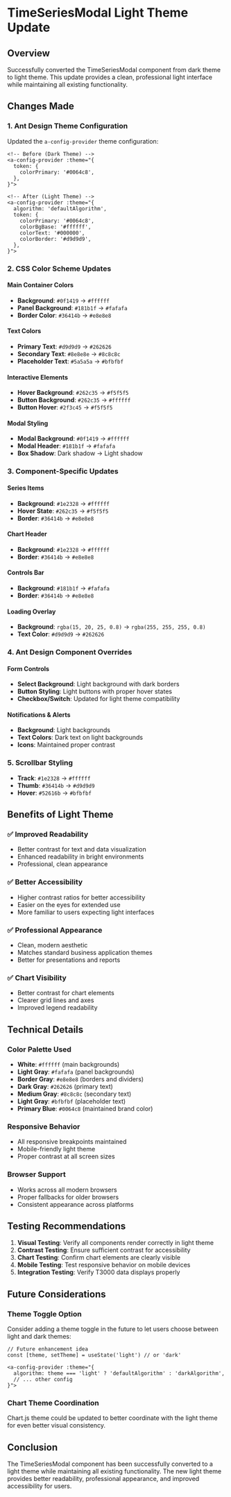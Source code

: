 # TimeSeriesModal Light Theme Update

## Overview
Successfully converted the TimeSeriesModal component from dark theme to light theme. This update provides a clean, professional light interface while maintaining all existing functionality.

## Changes Made

### 1. Ant Design Theme Configuration
Updated the `a-config-provider` theme configuration:

```vue
<!-- Before (Dark Theme) -->
<a-config-provider :theme="{
  token: {
    colorPrimary: '#0064c8',
  },
}">

<!-- After (Light Theme) -->
<a-config-provider :theme="{
  algorithm: 'defaultAlgorithm',
  token: {
    colorPrimary: '#0064c8',
    colorBgBase: '#ffffff',
    colorText: '#000000',
    colorBorder: '#d9d9d9',
  },
}">
```

### 2. CSS Color Scheme Updates

#### Main Container Colors
- **Background**: `#0f1419` → `#ffffff`
- **Panel Background**: `#181b1f` → `#fafafa`
- **Border Color**: `#36414b` → `#e8e8e8`

#### Text Colors
- **Primary Text**: `#d9d9d9` → `#262626`
- **Secondary Text**: `#8e8e8e` → `#8c8c8c`
- **Placeholder Text**: `#5a5a5a` → `#bfbfbf`

#### Interactive Elements
- **Hover Background**: `#262c35` → `#f5f5f5`
- **Button Background**: `#262c35` → `#ffffff`
- **Button Hover**: `#2f3c45` → `#f5f5f5`

#### Modal Styling
- **Modal Background**: `#0f1419` → `#ffffff`
- **Modal Header**: `#181b1f` → `#fafafa`
- **Box Shadow**: Dark shadow → Light shadow

### 3. Component-Specific Updates

#### Series Items
- **Background**: `#1e2328` → `#ffffff`
- **Hover State**: `#262c35` → `#f5f5f5`
- **Border**: `#36414b` → `#e8e8e8`

#### Chart Header
- **Background**: `#1e2328` → `#ffffff`
- **Border**: `#36414b` → `#e8e8e8`

#### Controls Bar
- **Background**: `#181b1f` → `#fafafa`
- **Border**: `#36414b` → `#e8e8e8`

#### Loading Overlay
- **Background**: `rgba(15, 20, 25, 0.8)` → `rgba(255, 255, 255, 0.8)`
- **Text Color**: `#d9d9d9` → `#262626`

### 4. Ant Design Component Overrides

#### Form Controls
- **Select Background**: Light background with dark borders
- **Button Styling**: Light buttons with proper hover states
- **Checkbox/Switch**: Updated for light theme compatibility

#### Notifications & Alerts
- **Background**: Light backgrounds
- **Text Colors**: Dark text on light backgrounds
- **Icons**: Maintained proper contrast

### 5. Scrollbar Styling
- **Track**: `#1e2328` → `#ffffff`
- **Thumb**: `#36414b` → `#d9d9d9`
- **Hover**: `#52616b` → `#bfbfbf`

## Benefits of Light Theme

### ✅ Improved Readability
- Better contrast for text and data visualization
- Enhanced readability in bright environments
- Professional, clean appearance

### ✅ Better Accessibility
- Higher contrast ratios for better accessibility
- Easier on the eyes for extended use
- More familiar to users expecting light interfaces

### ✅ Professional Appearance
- Clean, modern aesthetic
- Matches standard business application themes
- Better for presentations and reports

### ✅ Chart Visibility
- Better contrast for chart elements
- Clearer grid lines and axes
- Improved legend readability

## Technical Details

### Color Palette Used
- **White**: `#ffffff` (main backgrounds)
- **Light Gray**: `#fafafa` (panel backgrounds)
- **Border Gray**: `#e8e8e8` (borders and dividers)
- **Dark Gray**: `#262626` (primary text)
- **Medium Gray**: `#8c8c8c` (secondary text)
- **Light Gray**: `#bfbfbf` (placeholder text)
- **Primary Blue**: `#0064c8` (maintained brand color)

### Responsive Behavior
- All responsive breakpoints maintained
- Mobile-friendly light theme
- Proper contrast at all screen sizes

### Browser Support
- Works across all modern browsers
- Proper fallbacks for older browsers
- Consistent appearance across platforms

## Testing Recommendations

1. **Visual Testing**: Verify all components render correctly in light theme
2. **Contrast Testing**: Ensure sufficient contrast for accessibility
3. **Chart Testing**: Confirm chart elements are clearly visible
4. **Mobile Testing**: Test responsive behavior on mobile devices
5. **Integration Testing**: Verify T3000 data displays properly

## Future Considerations

### Theme Toggle Option
Consider adding a theme toggle in the future to let users choose between light and dark themes:

```vue
// Future enhancement idea
const [theme, setTheme] = useState('light') // or 'dark'

<a-config-provider :theme="{
  algorithm: theme === 'light' ? 'defaultAlgorithm' : 'darkAlgorithm',
  // ... other config
}">
```

### Chart Theme Coordination
Chart.js theme could be updated to better coordinate with the light theme for even better visual consistency.

## Conclusion

The TimeSeriesModal component has been successfully converted to a light theme while maintaining all existing functionality. The new light theme provides better readability, professional appearance, and improved accessibility for users.

